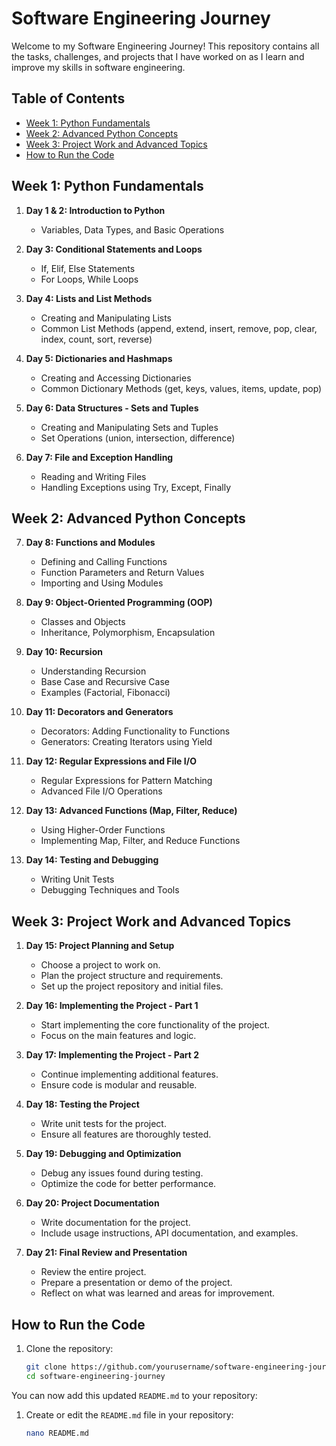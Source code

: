 # Software Engineering Journey

Welcome to my Software Engineering Journey! This repository contains all the tasks, challenges, and projects that I have worked on as I learn and improve my skills in software engineering.

## Table of Contents

- [Week 1: Python Fundamentals](#week-1-python-fundamentals)
- [Week 2: Advanced Python Concepts](#week-2-advanced-python-concepts)
- [Week 3: Project Work and Advanced Topics](#week-3-project-work-and-advanced-topics)
- [How to Run the Code](#how-to-run-the-code)

## Week 1: Python Fundamentals

1. **Day 1 & 2: Introduction to Python**
   - Variables, Data Types, and Basic Operations

2. **Day 3: Conditional Statements and Loops**
   - If, Elif, Else Statements
   - For Loops, While Loops

3. **Day 4: Lists and List Methods**
   - Creating and Manipulating Lists
   - Common List Methods (append, extend, insert, remove, pop, clear, index, count, sort, reverse)

4. **Day 5: Dictionaries and Hashmaps**
   - Creating and Accessing Dictionaries
   - Common Dictionary Methods (get, keys, values, items, update, pop)

5. **Day 6: Data Structures - Sets and Tuples**
   - Creating and Manipulating Sets and Tuples
   - Set Operations (union, intersection, difference)

6. **Day 7: File and Exception Handling**
   - Reading and Writing Files
   - Handling Exceptions using Try, Except, Finally

## Week 2: Advanced Python Concepts

7. **Day 8: Functions and Modules**
   - Defining and Calling Functions
   - Function Parameters and Return Values
   - Importing and Using Modules

8. **Day 9: Object-Oriented Programming (OOP)**
   - Classes and Objects
   - Inheritance, Polymorphism, Encapsulation

9. **Day 10: Recursion**
   - Understanding Recursion
   - Base Case and Recursive Case
   - Examples (Factorial, Fibonacci)

10. **Day 11: Decorators and Generators**
    - Decorators: Adding Functionality to Functions
    - Generators: Creating Iterators using Yield

11. **Day 12: Regular Expressions and File I/O**
    - Regular Expressions for Pattern Matching
    - Advanced File I/O Operations

12. **Day 13: Advanced Functions (Map, Filter, Reduce)**
    - Using Higher-Order Functions
    - Implementing Map, Filter, and Reduce Functions

13. **Day 14: Testing and Debugging**
    - Writing Unit Tests
    - Debugging Techniques and Tools

## Week 3: Project Work and Advanced Topics

1. **Day 15: Project Planning and Setup**
   - Choose a project to work on.
   - Plan the project structure and requirements.
   - Set up the project repository and initial files.

2. **Day 16: Implementing the Project - Part 1**
   - Start implementing the core functionality of the project.
   - Focus on the main features and logic.

3. **Day 17: Implementing the Project - Part 2**
   - Continue implementing additional features.
   - Ensure code is modular and reusable.

4. **Day 18: Testing the Project**
   - Write unit tests for the project.
   - Ensure all features are thoroughly tested.

5. **Day 19: Debugging and Optimization**
   - Debug any issues found during testing.
   - Optimize the code for better performance.

6. **Day 20: Project Documentation**
   - Write documentation for the project.
   - Include usage instructions, API documentation, and examples.

7. **Day 21: Final Review and Presentation**
   - Review the entire project.
   - Prepare a presentation or demo of the project.
   - Reflect on what was learned and areas for improvement.

## How to Run the Code

1. Clone the repository:
   ```bash
   git clone https://github.com/yourusername/software-engineering-journey.git
   cd software-engineering-journey


You can now add this updated `README.md` to your repository:

1. Create or edit the `README.md` file in your repository:
   ```bash
   nano README.md
